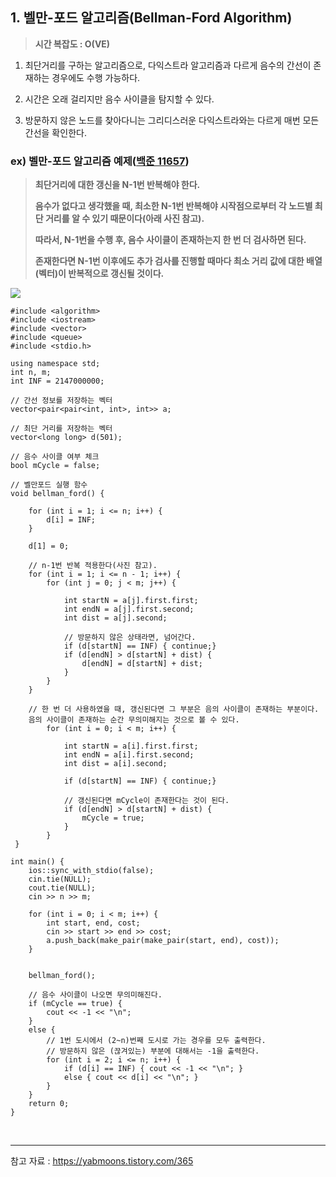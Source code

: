 ## 1. 벨만-포드 알고리즘(Bellman-Ford Algorithm)
> **시간 복잡도 : O(VE)** 

1) 최단거리를 구하는 알고리즘으로, 다익스트라 알고리즘과 다르게 음수의 간선이 존재하는 경우에도 수행 가능하다. 

2) 시간은 오래 걸리지만 음수 사이클을 탐지할 수 있다. 

3) 방문하지 않은 노드를 찾아다니는 그리디스러운 다익스트라와는 다르게 매번 모든 간선을 확인한다.

### ex) 벨만-포드 알고리즘 예제([백준 11657](https://www.acmicpc.net/problem/11657))
> 
> **최단거리에 대한 갱신을 N-1번 반복해야 한다.**
> 
> **음수가 없다고 생각했을 때, 최소한 N-1번 반복해야 시작점으로부터 각 노드별 최단 거리를 알 수 있기 때문이다(아래 사진 참고).**
> 
> **따라서, N-1번을 수행 후, 음수 사이클이 존재하는지 한 번 더 검사하면 된다.**
> 
> **존재한다면 N-1번 이후에도 추가 검사를 진행할 때마다 최소 거리 값에 대한 배열(벡터)이 반복적으로 갱신될 것이다.**

![](https://velog.velcdn.com/images/blueshj610/post/750ea79f-567b-4caf-9f41-b999bdc070e3/image.jpg)

```
#include <algorithm>
#include <iostream>
#include <vector>
#include <queue>
#include <stdio.h>

using namespace std;
int n, m;
int INF = 2147000000;

// 간선 정보를 저장하는 벡터
vector<pair<pair<int, int>, int>> a;

// 최단 거리를 저장하는 벡터
vector<long long> d(501);

// 음수 사이클 여부 체크
bool mCycle = false;

// 벨만포드 실행 함수
void bellman_ford() {

    for (int i = 1; i <= n; i++) { 
        d[i] = INF; 
    }

    d[1] = 0;

    // n-1번 반복 적용한다(사진 참고).
    for (int i = 1; i <= n - 1; i++) {
        for (int j = 0; j < m; j++) {

            int startN = a[j].first.first;
            int endN = a[j].first.second;
            int dist = a[j].second;
            
            // 방문하지 않은 상태라면, 넘어간다.
            if (d[startN] == INF) { continue;}
            if (d[endN] > d[startN] + dist) {
                d[endN] = d[startN] + dist;
            }
        }
    }

    // 한 번 더 사용하였을 때, 갱신된다면 그 부분은 음의 사이클이 존재하는 부분이다. 
    음의 사이클이 존재하는 순간 무의미해지는 것으로 볼 수 있다.
        for (int i = 0; i < m; i++) {

            int startN = a[i].first.first;
            int endN = a[i].first.second;
            int dist = a[i].second;

            if (d[startN] == INF) { continue;}

            // 갱신된다면 mCycle이 존재한다는 것이 된다.
            if (d[endN] > d[startN] + dist) {
                mCycle = true;
            }
        }
 }

int main() {
    ios::sync_with_stdio(false);
    cin.tie(NULL);
    cout.tie(NULL);
    cin >> n >> m;
   
    for (int i = 0; i < m; i++) {
        int start, end, cost;
        cin >> start >> end >> cost;
        a.push_back(make_pair(make_pair(start, end), cost));
    }


    bellman_ford();

    // 음수 사이클이 나오면 무의미해진다.
    if (mCycle == true) {
        cout << -1 << "\n";
    }
    else {
        // 1번 도시에서 (2~n)번째 도시로 가는 경우를 모두 출력한다.
        // 방문하지 않은 (끊겨있는) 부분에 대해서는 -1을 출력한다.
        for (int i = 2; i <= n; i++) {
            if (d[i] == INF) { cout << -1 << "\n"; }
            else { cout << d[i] << "\n"; }
        }
    }
    return 0;
}

```
<br>


---
참고 자료 : https://yabmoons.tistory.com/365

